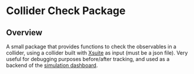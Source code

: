 # Collider Check Package

## Overview

A small package that provides functions to check the observables in a collider, using a collider
built with [Xsuite](https://github.com/xsuite) as input (must be a json file). Very useful for
debugging purposes before/after tracking, and used as a backend of the [simulation dashboard](https://github.com/ColasDroin/simulation-dashboard).
